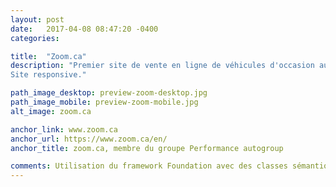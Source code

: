 ```yaml
---
layout: post
date:   2017-04-08 08:47:20 -0400
categories:

title:  "Zoom.ca"
description: "Premier site de vente en ligne de véhicules d'occasion au Canada.
Site responsive."

path_image_desktop: preview-zoom-desktop.jpg
path_image_mobile: preview-zoom-mobile.jpg
alt_image: zoom.ca

anchor_link: www.zoom.ca
anchor_url: https://www.zoom.ca/en/
anchor_title: zoom.ca, membre du groupe Performance autogroup

comments: Utilisation du framework Foundation avec des classes sémantiques suivant la convention de nommage BEM.
---
```

